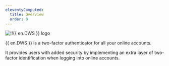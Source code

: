 ```yaml
---
eleventyComputed:
  title: Overview
  order: 0
---
```

![!!{{ en.DWS }} logo](https://webdevolutions.blob.core.windows.net/images/projects/workspace/logos/workspace-color-shadow.svg)

{{ en.DWS }} is a two-factor authenticator for all your online accounts.  

It provides users with added security by implementing an extra layer of two-factor identification when logging into online accounts. 
